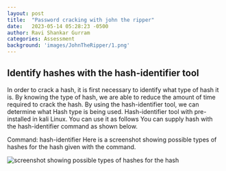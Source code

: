 ```yaml
---
layout: post
title:  "Password cracking with john the ripper"
date:   2023-05-14 05:28:23 -0500
author: Ravi Shankar Gurram
categories: Assessment
background: 'images/JohnTheRipper/1.png'
---
```



## Identify hashes with the hash-identifier tool
In order to crack a hash, it is first necessary to identify what type of hash it is. By knowing the type of hash, we are able to reduce the amount of time required to crack the hash. By using the hash-identifier tool, we can determine what Hash type is being used.
Hash-identifier tool with pre-installed in kali Linux. You can use it as follows
You can supply hash with the hash-identifier command as shown below.

Command: hash-identifier <hash>
Here is a screenshot showing possible types of hashes for the hash given with the command. 

 <img class="img-fluid" src="/EHEblog/images/JohnTheRipper/HashIdentifer/1.png" alt="screenshot showing possible types of hashes for the hash">




